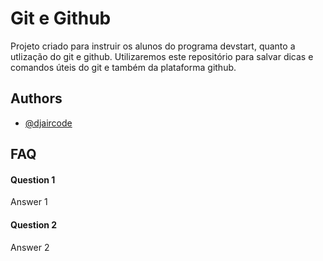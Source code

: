 
# Git e Github

Projeto criado para instruir os alunos do programa devstart, quanto a utlização do git e github. Utilizaremos este repositório para salvar dicas e comandos úteis do git e também da plataforma github. 


## Authors

- [@djaircode](https://www.github.com/djaircode)




## FAQ

#### Question 1

Answer 1

#### Question 2

Answer 2

